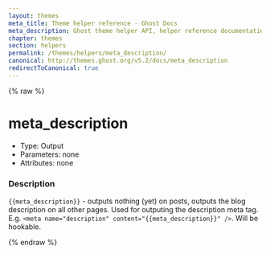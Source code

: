 ```yaml
---
layout: themes
meta_title: Theme helper reference - Ghost Docs
meta_description: Ghost theme helper API, helper reference documentation
chapter: themes
section: helpers
permalink: /themes/helpers/meta_description/
canonical: http://themes.ghost.org/v5.2/docs/meta_description
redirectToCanonical: true
---
```


{% raw %}

# meta_description

 * Type: Output
 * Parameters: none
 * Attributes: none

<!--
 * Origin: Ghost
 * Required: No
 * Context: All
-->

### Description

`{{meta_description}}` - outputs nothing (yet) on posts, outputs the blog description on all other pages. Used for outputing the description meta tag. E.g. `<meta name="description" content="{{meta_description}}" />`. Will be hookable.


{% endraw %}